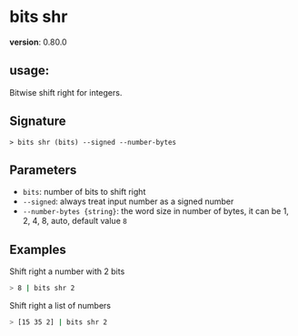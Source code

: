 # bits shr

**version**: 0.80.0

## **usage**:

Bitwise shift right for integers.

## Signature

`> bits shr (bits) --signed --number-bytes`

## Parameters

- `bits`: number of bits to shift right
- `--signed`: always treat input number as a signed number
- `--number-bytes {string}`: the word size in number of bytes, it can be 1, 2, 4, 8, auto, default value `8`

## Examples

Shift right a number with 2 bits

```bash
> 8 | bits shr 2
```

Shift right a list of numbers

```bash
> [15 35 2] | bits shr 2
```
